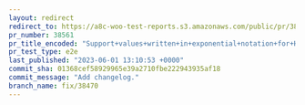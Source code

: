 ```yaml
---
layout: redirect
redirect_to: https://a8c-woo-test-reports.s3.amazonaws.com/public/pr/38561/e2e/index.html
pr_number: 38561
pr_title_encoded: "Support+values+written+in+exponential+notation+for+HPOS+migrations."
pr_test_type: e2e
last_published: "2023-06-01 13:10:53 +0000"
commit_sha: 01368cef58929965e39a2710fbe222943935af18
commit_message: "Add changelog."
branch_name: fix/38470
---
```

